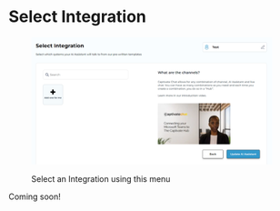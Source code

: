 # Select Integration

<figure><img src="../../.gitbook/assets/image (12) (1).png" alt=""><figcaption><p>Select an Integration using this menu</p></figcaption></figure>

Coming soon!
